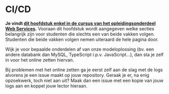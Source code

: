 # CI/CD

**Je vindt [dit hoofdstuk enkel in de cursus van het opleidingsonderdeel Web Services](https://hogent-web.github.io/webservices-cursus/#/./9-cicd/index).** Vooraan dit hoofdstuk wordt aangegeven welke secties belangrijk zijn voor studenten die slechts een van beide vakken volgen. Studenten die beide vakken volgen nemen uiteraard de hele pagina door.

Wijk je voor bepaalde onderdelen af van onze modeloplossing (bv. een andere databank dan MySQL, TypeScript i.p.v. JavaScript...), dan sta je zelf in voor het online zetten hiervan.

Bij problemen met het online zetten ga je eerst zelf aan de slag met de logs alvorens je een issue maakt op jouw repository. Geraak je er, na enig opzoekwerk, toch niet aan uit? Maak dan een issue met een kopie van jouw logs aan en koppel jouw lector hieraan.
